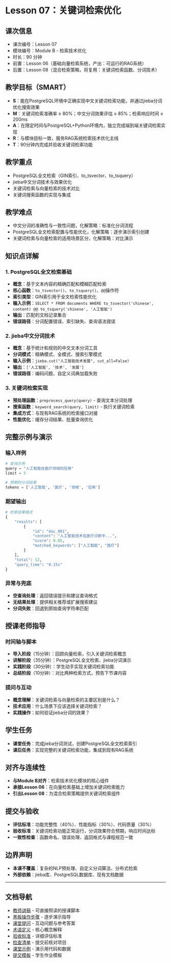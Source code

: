 # Lesson 07：关键词检索优化

## 课次信息
- 课次编号：Lesson 07
- 模块编号：Module B - 检索技术优化
- 时长：90 分钟
- 前置：Lesson 06（基础向量检索系统，产出：可运行的RAG系统）
- 后置：Lesson 08（混合检索策略，将复用：关键词检索函数、分词技术）

## 教学目标（SMART）
- **S**：能在PostgreSQL环境中正确实现中文关键词检索功能，并通过jieba分词优化搜索效果
- **M**：关键词检索准确率 ≥ 80%；中文分词效果评估 ≥ 85%；检索响应时间 ≤ 200ms
- **A**：在限定时间与PostgreSQL+Python环境内，独立完成端到端关键词检索实现
- **R**：与模块目标一致，服务RAG系统检索技术优化主线
- **T**：90分钟内完成并验收关键词检索功能

## 教学重点
- PostgreSQL全文检索（GIN索引、to_tsvector、to_tsquery）
- jieba中文分词技术与效果优化
- 关键词检索与向量检索的技术对比
- 关键词搜索函数的实现与集成

## 教学难点
- 中文分词的准确性与一致性问题，化解策略：标准化分词流程
- PostgreSQL全文检索配置与性能优化，化解策略：逐步演示索引创建
- 关键词检索与向量检索的适用场景区分，化解策略：对比演示

## 知识点详解

### 1. PostgreSQL全文检索基础
- **概念**：基于文本内容的精确匹配和模糊匹配检索
- **核心函数**：`to_tsvector()`、`to_tsquery()`、`@@`操作符
- **索引类型**：GIN索引用于全文检索性能优化
- **输入示例**：`SELECT * FROM documents WHERE to_tsvector('chinese', content) @@ to_tsquery('chinese', '人工智能')`
- **输出**：匹配的文档记录集合
- **错误路径**：分词配置错误、索引缺失、查询语法错误

### 2. jieba中文分词技术
- **概念**：基于统计和规则的中文文本分词工具
- **分词模式**：精确模式、全模式、搜索引擎模式
- **输入示例**：`jieba.cut("人工智能技术发展", cut_all=False)`
- **输出**：`['人工智能', '技术', '发展']`
- **错误路径**：编码问题、自定义词典加载失败

### 3. 关键词检索实现
- **预处理函数**：`preprocess_query(query)` - 查询文本分词处理
- **搜索函数**：`keyword_search(query, limit)` - 执行关键词检索
- **集成方式**：与现有RAG系统的检索接口对接
- **性能优化**：缓存分词结果、批量查询优化

## 完整示例与演示

### 输入样例
```python
# 查询示例
query = "人工智能在医疗领域的应用"
limit = 5

# 预期的分词结果
tokens = ['人工智能', '医疗', '领域', '应用']
```

### 期望输出
```python
# 检索结果格式
{
    "results": [
        {
            "id": "doc_001",
            "content": "人工智能技术在医疗诊断中...",
            "score": 0.85,
            "matched_keywords": ["人工智能", "医疗"]
        }
    ],
    "total": 12,
    "query_time": "0.15s"
}
```

### 异常与兜底
- **空查询处理**：返回错误提示和建议查询格式
- **无结果处理**：提供相关推荐或扩展搜索建议
- **分词失败**：回退到原始查询字符串匹配

## 授课老师指导

### 时间轴与脚本
- **导入阶段**（15分钟）：回顾向量检索，引入关键词检索概念
- **讲解阶段**（35分钟）：PostgreSQL全文检索、jieba分词演示
- **实践阶段**（30分钟）：学生动手实现关键词检索功能
- **总结阶段**（10分钟）：对比两种检索方式，预告下节课内容

### 提问与互动
- **概念理解**：关键词检索与向量检索的主要区别是什么？
- **技术应用**：什么场景下应该选择关键词检索？
- **实践操作**：如何验证jieba分词的效果？

## 学生任务
- **课堂任务**：完成jieba分词测试，创建PostgreSQL全文检索索引
- **课后任务**：实现完整的关键词检索功能，集成到现有RAG系统

## 对齐与连续性
- **与Module B对齐**：检索技术优化模块的核心组件
- **承接Lesson 06**：在向量检索基础上增加关键词检索能力
- **引出Lesson 08**：为混合检索策略提供关键词检索组件

## 提交与验收
- **评估标准**：功能完整性（40%）、性能指标（30%）、代码质量（30%）
- **验收标准**：关键词检索功能正常运行，分词效果符合预期，响应时间达标
- **一致性检查**：函数命名、错误处理、返回格式与课程规范一致

## 边界声明
- **本课不覆盖**：复杂的NLP预处理、自定义分词算法、分布式检索
- **外部依赖**：jieba库、PostgreSQL数据库、现有文档数据

---

## 文档导航
- [教师讲稿](teacher-script.md) - 可直接照读的授课脚本
- [黑板操作步骤](blackboard-steps.md) - 逐步演示指导
- [课堂提问](questions.md) - 互动问题与参考答案
- [术语定义](terminology.md) - 核心概念解释
- [验收标准](acceptance.md) - 详细评估标准
- [检查清单](checklist.md) - 提交前核对项目
- [课堂示例](examples/) - 演示用代码和数据
- [提交模板](templates/) - 学生作业模板